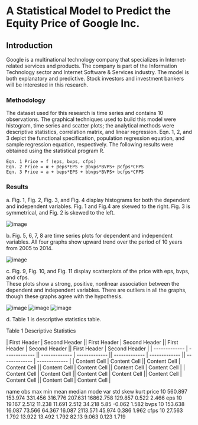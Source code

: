 
# A Statistical Model to Predict the Equity Price of Google Inc.

## Introduction
Google is a multinational technology company that specializes in Internet-related services and products. The company is part of the Information Technology sector and Internet Software & Services industry. The model is both explanatory and predictive. Stock investors and investment bankers will be interested in this research.

### Methodology

The dataset used for this research is time series and contains 10 observations. The graphical techniques used to build this model were histogram, time series and scatter plots; the analytical methods were descriptive statistics, correlation matrix, and linear regression. Eqn. 1, 2, and 3 depict the functional specification, population regression equation, and sample regression equation, respectively. The following results were obtained using the statistical program R.
>
	Eqn. 1 Price = f (eps, bvps, cfps) 
	Eqn. 2 Price = α + βeps*EPS + βbvps*BVPS+ βcfps*CFPS 
	Eqn. 3 Price = a + beps*EPS + bbvps*BVPS+ bcfps*CFPS
>

### Results

a. Fig. 1, Fig. 2, Fig. 3, and Fig. 4 display histograms for both the dependent and independent variables. Fig. 1 and Fig.4 are skewed to the right. Fig. 3 is symmetrical, and Fig. 2 is skewed to the left.

![image](https://user-images.githubusercontent.com/87792252/147893837-949c8793-675d-4a5c-a1ef-e6f53580a1ef.png)

b. Fig. 5, 6, 7, 8 are time series plots for dependent and independent variables. All four graphs show upward trend over the period of 10 years from 2005 to 2014.

![image](https://user-images.githubusercontent.com/87792252/147893849-2e39bb0d-1441-444b-bcca-178b947327d9.png)

c. Fig. 9, Fig. 10, and Fig. 11 display scatterplots of the price with eps, bvps, and cfps.  
These plots show a strong, positive, nonlinear association between the dependent and independent variables. There are outliers in all the graphs, though these graphs agree with the hypothesis.

![image](https://user-images.githubusercontent.com/87792252/147893860-5520e7af-0e10-49ae-acdb-27ca31eb3c82.png)
![image](https://user-images.githubusercontent.com/87792252/147893862-37046a53-df89-4188-8c06-6a3dd663fcd4.png)
![image](https://user-images.githubusercontent.com/87792252/147893864-da752173-ba0a-4036-909b-b5b69c395bb4.png)

d.	Table 1 is descriptive statistics table.

Table 1 Descriptive Statistics

| First Header  | Second Header || First Header  | Second Header || First Header  | Second Header || First Header  | Second Header |
| ------------- | ------------- || ------------- | ------------- || ------------- | ------------- || ------------- | ------------- |
| Content Cell  | Content Cell  || Content Cell  | Content Cell  || Content Cell  | Content Cell  || Content Cell  | Content Cell  |
| Content Cell  | Content Cell  || Content Cell  | Content Cell  || Content Cell  | Content Cell  || Content Cell  | Content Cell  |

name	obs	max	min	mean	median	mode	var	std	skew	kurt
price	10	560.897	153.974	331.456	316.776	207.631	16862.758	129.857	0.522	2.466
eps	10	19.167	2.512	11.238	11.691	2.512	34.218	5.85	-0.062	1.582
bvps	10	153.638	16.087	73.566	64.367	16.087	2113.571	45.974	0.386	1.962
cfps	10	27.563	1.792	13.922	13.492	1.792	82.13	9.063	0.123	1.719
